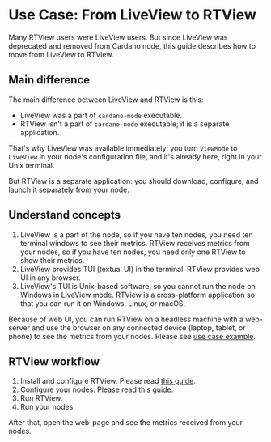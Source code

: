 # Use Case: From LiveView to RTView

Many RTView users were LiveView users. But since LiveView was deprecated and removed from Cardano node, this guide describes how to move from LiveView to RTView.

## Main difference

The main difference between LiveView and RTView is this:

* LiveView was a part of `cardano-node` executable.
* RTView isn't a part of `cardano-node` executable; it is a separate application.

That's why LiveView was available immediately: you turn `ViewMode` to `LiveView` in your node's configuration file, and it's already here, right in your Unix terminal.

But RTView is a separate application: you should download, configure, and launch it separately from your node.

## Understand concepts

1. LiveView is a part of the node, so if you have ten nodes, you need ten terminal windows to see their metrics. RTView receives metrics from your nodes, so if you have ten nodes, you need only one RTView to show their metrics.
2. LiveView provides TUI (textual UI) in the terminal. RTView provides web UI in any browser.
3. LiveView's TUI is Unix-based software, so you cannot run the node on Windows in LiveView mode. RTView is a cross-platform application so that you can run it on Windows, Linux, or macOS.

Because of web UI, you can run RTView on a headless machine with a web-server and use the browser on any connected device (laptop, tablet, or phone) to see the metrics from your nodes. Please see [use case example](https://github.com/input-output-hk/cardano-rt-view/blob/master/doc/use-cases/different-machines.md#use-case-different-machines).

## RTView workflow

1. Install and configure RTView. Please read [this guide](https://github.com/input-output-hk/cardano-rt-view/blob/master/doc/getting-started/install.md#install-rtview).
2. Configure your nodes. Please read [this guide](https://github.com/input-output-hk/cardano-rt-view/blob/master/doc/getting-started/node-configuration.md#cardano-node-configuration).
3. Run RTView.
4. Run your nodes.

After that, open the web-page and see the metrics received from your nodes.
